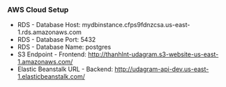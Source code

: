 ### AWS Cloud Setup
- RDS - Database Host: mydbinstance.cfps9fdnzcsa.us-east-1.rds.amazonaws.com
- RDS - Database Port: 5432
- RDS - Database Name: postgres
- S3 Endpoint - Frontend: http://thanhlnt-udagram.s3-website-us-east-1.amazonaws.com/
- Elastic Beanstalk URL - Backend: http://udagram-api-dev.us-east-1.elasticbeanstalk.com/
